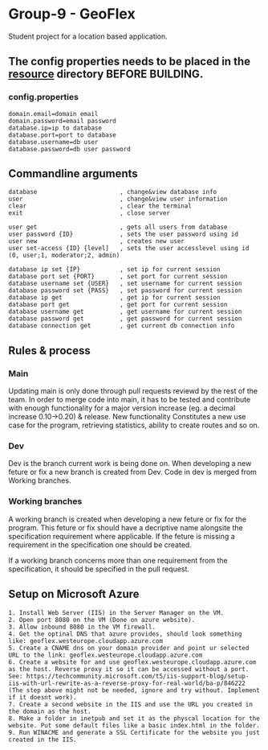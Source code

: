 # Group-9 - GeoFlex
Student project for a location based application.
## The config properties needs to be placed in the [resource](https://github.com/GabrielModin/Group-9/tree/Dev/GeoFlex/src/main/resources) directory BEFORE BUILDING.
### config.properties
```
domain.email=domain email
domain.password=email password
database.ip=ip to database
database.port=port to database
database.username=db user
database.password=db user password
```
## Commandline arguments
```
database                       , change&view database info
user                           , change&view user information
clear                          , clear the terminal
exit                           , close server

user get                       , gets all users from database
user password {ID}             , sets the user password using id
user new                       , creates new user
user set-access {ID} {level]   , sets the user accesslevel using id (0, user;1, moderator;2, admin)

database ip set {IP}           , set ip for current session
database port set {PORT}       , set port for current session
database username set {USER}   , set username for current session
database password set {PASS}   , set password for current session
database ip get                , get ip for current session
database port get              , get port for current session
database username get          , get username for current session
database password get          , get password for current session
database connection get        , get current db connection info
```

## Rules & process
### Main
Updating main is only done through pull requests reviewd by the rest of the team.
In order to merge code into main, it has to be tested and contribute with enough functionality for
a major version increase (eg. a decimal increase 0.10->0.20) & release.
New functionality Constitutes a new use case for the program, retrieving statistics, ability to create routes and so on.

### Dev
Dev is the branch current work is being done on.
When developing a new feture or fix a new branch is created from Dev.
Code in dev is merged from Working branches.

### Working branches
A working branch is created when developing a new feture or fix for the program.
This feture or fix should have a decriptive name alongsite the specification requirement where applicable.
If the feture is missing a requirement in the specification one should be created.

If a working branch concerns more than one requirement from the specification, it should be specified in the pull request.

## Setup on Microsoft Azure
```
1. Install Web Server (IIS) in the Server Manager on the VM.
2. Open port 8080 on the VM (Done on azure website).
3. Allow inbound 8080 in the VM firewall.
4. Get the optinal DNS that azure provides, should look something like: geoflex.westeurope.cloudapp.azure.com
5. Create a CNAME dns on your domain provider and point ur selected URL to the link: geoflex.westeurope.cloudapp.azure.com
6. Create a website for and use geoflex.westeurope.cloudapp.azure.com as the host. Reverse proxy it so it can be accessed without a port. See: https://techcommunity.microsoft.com/t5/iis-support-blog/setup-iis-with-url-rewrite-as-a-reverse-proxy-for-real-world/ba-p/846222
(The step above might not be needed, ignore and try without. Implement if it doesnt work).
7. Create a second website in the IIS and use the URL you created in the domain as the host.
8. Make a folder in inetpub and set it as the physcal location for the website. Put some default files like a basic index.html in the folder.
9. Run WINACME and generate a SSL Certificate for the website you just created in the IIS. 
```

